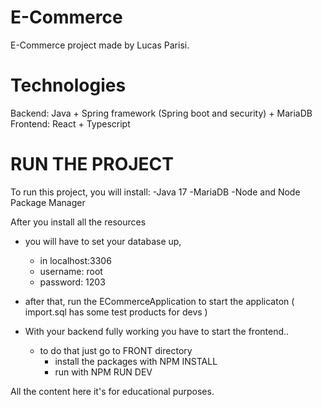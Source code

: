 # E-Commerce
E-Commerce project made by Lucas Parisi.

# Technologies
Backend: Java + Spring framework (Spring boot and security) + MariaDB
Frontend: React + Typescript


# RUN THE PROJECT
To run this project, you will install:
    -Java 17
    -MariaDB
    -Node and Node Package Manager

After you install all the resources

- you will have to set your database up, 
  - in localhost:3306
  - username: root
  - password: 1203

- after that, run the ECommerceApplication to start the applicaton ( import.sql has some test products for devs )
- With your backend fully working you have to start the frontend..
  - to do that just go to FRONT directory
    - install the packages with NPM INSTALL
    - run with NPM RUN DEV




All the content here it's for educational purposes.
